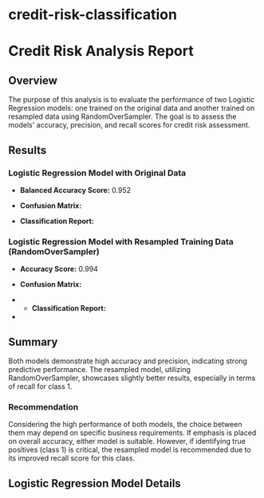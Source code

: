 # credit-risk-classification

# Credit Risk Analysis Report

## Overview

The purpose of this analysis is to evaluate the performance of two Logistic Regression models: one trained on the original data and another trained on resampled data using RandomOverSampler. The goal is to assess the models' accuracy, precision, and recall scores for credit risk assessment.

## Results

### Logistic Regression Model with Original Data

- **Balanced Accuracy Score:** 0.952
- **Confusion Matrix:**

   
- **Classification Report:**


### Logistic Regression Model with Resampled Training Data (RandomOverSampler)

- **Accuracy Score:** 0.994
- **Confusion Matrix:**



- - **Classification Report:**
 
- 
## Summary

Both models demonstrate high accuracy and precision, indicating strong predictive performance. The resampled model, utilizing RandomOverSampler, showcases slightly better results, especially in terms of recall for class 1.

### Recommendation

Considering the high performance of both models, the choice between them may depend on specific business requirements. If emphasis is placed on overall accuracy, either model is suitable. However, if identifying true positives (class 1) is critical, the resampled model is recommended due to its improved recall score for this class.



## Logistic Regression Model Details







